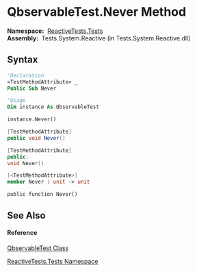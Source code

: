 # QbservableTest.Never Method

**Namespace:**  [ReactiveTests.Tests](ReactiveTests.Tests\ReactiveTests.Tests.md)  
**Assembly:**  Tests.System.Reactive (in Tests.System.Reactive.dll)

## Syntax

```vb
'Declaration
<TestMethodAttribute> _
Public Sub Never
```

```vb
'Usage
Dim instance As QbservableTest

instance.Never()
```

```csharp
[TestMethodAttribute]
public void Never()
```

```c++
[TestMethodAttribute]
public:
void Never()
```

```fsharp
[<TestMethodAttribute>]
member Never : unit -> unit 
```

```jscript
public function Never()
```

## See Also

#### Reference

[QbservableTest Class](QbservableTest\QbservableTest.md)

[ReactiveTests.Tests Namespace](ReactiveTests.Tests\ReactiveTests.Tests.md)





